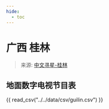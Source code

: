 ```yaml
---
hide:
  - toc
---
```


# 广西 桂林

> 来源: [中文寻星-桂林](http://dtmb.saoing.com/guilin.htm)

## 地面数字电视节目表

{{ read_csv("../../data/csv/guilin.csv") }}
